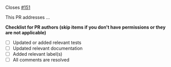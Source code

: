 <!-- If this PR closes a GitHub issue, make sure the title starts with the issue number, and reference it here -->
Closes [#151](https://github.com/slacgismo/solar-data-tools/issues/151)

<!-- describe the changes comprising this PR here -->
This PR addresses ...

**Checklist for PR authors (skip items if you don't have permissions or they are not applicable)**
- [ ] Updated or added relevant tests
- [ ] Updated relevant documentation
- [ ] Added relevant label(s)
- [ ] All comments are resolved
